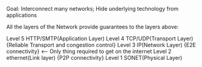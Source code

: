 Goal: Interconnect many networks; Hide underlying technology from applications

All the layers of the Network provide guarantees to the layers above:

Level 5 HTTP/SMTP(Application Layer) 
Level 4 TCP/UDP(Transport Layer) {Reliable Transport and congestion control}
Level 3 IP(Network Layer) {E2E connectivity} <-- Only thing required to get on the internet
Level 2 ethernet(Link layer) {P2P connectivity}
Level 1 SONET(Physical Layer)
